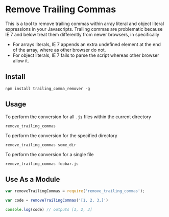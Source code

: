Remove Trailing Commas
======================

This is a tool to remove trailing commas within array literal and object literal expressions in your Javascripts. Trailing commas are problematic because IE 7 and below treat them differently from newer browsers, in specifically

* For arrays literals, IE 7 appends an extra undefined element at the end of the array, where as other browser do not.
* For object literals, IE 7 fails to parse the script whereas other browser allow it.

## Install

    npm install trailing_comma_remover -g

## Usage

To perform the conversion for all `.js` files within the current directory

    remove_trailing_commas

To perform the conversion for the specified directory

    remove_trailing_commas some_dir

To perform the conversion for a single file

    remove_trailing_commas foobar.js

## Use As a Module

``` js
var removeTrailingCommas = require('remove_trailing_commas');

var code = removeTrailingCommas('[1, 2, 3,]')

console.log(code) // outputs [1, 2, 3]
```
